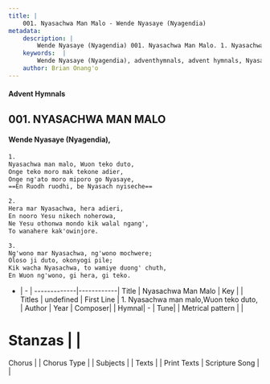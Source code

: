 ```yaml
---
title: |
    001. Nyasachwa Man Malo - Wende Nyasaye (Nyagendia)
metadata:
    description: |
        Wende Nyasaye (Nyagendia) 001. Nyasachwa Man Malo. 1. Nyasachwa man malo,Wuon teko duto, Onge teko moro mak tekone adier, Onge ng'ato moro miporo go Nyasaye  2. Hera mar Nyasachwa,hera adieri, En nooro Yesu nikech noherowa, Ne Yesu othonwa mondo kik walal ngang', To wanahere kak'owinjore.  3. Ng'wono mar Nyasachwa,ng'wono mochuere; Oloso ji duto,okonyogi pile; Kik wacha Nyasachwa,to wamoye duong' chuth, En Wuon ng'wono, gi hera, gi teko.  
    keywords:  |
        Wende Nyasaye (Nyagendia), adventhymnals, advent hymnals, Nyasachwa Man Malo, 1. Nyasachwa man malo,Wuon teko duto,. 
    author: Brian Onang'o
---
```


#### Advent Hymnals
## 001. NYASACHWA MAN MALO
####  Wende Nyasaye (Nyagendia),

```txt
1.
Nyasachwa man malo, Wuon teko duto,
Onge teko moro mak tekone adier,
Onge ng'ato moro miporo go Nyasaye, 
==En Ruodh ruodhi, be Nyasach nyiseche==

2.
Hera mar Nyasachwa, hera adieri,
En nooro Yesu nikech noherowa,
Ne Yesu othonwa mondo kik walal ngang',
To wanahere kak'owinjore.

3.
Ng'wono mar Nyasachwa, ng'wono mochwere;
Oloso ji duto, okonyogi pile;
Kik wacha Nyasachwa, to wamiye duong' chuth,
En Wuon ng'wono, gi hera, gi teko.


```

- |   -  |
-------------|------------|
Title | Nyasachwa Man Malo |
Key |  |
Titles | undefined |
First Line | 1. Nyasachwa man malo,Wuon teko duto, |
Author | 
Year | 
Composer| |
Hymnal|  - |
Tune|  |
Metrical pattern | |
# Stanzas |  |
Chorus |  |
Chorus Type |  |
Subjects | |
Texts |  |
Print Texts | 
Scripture Song |  |
    
